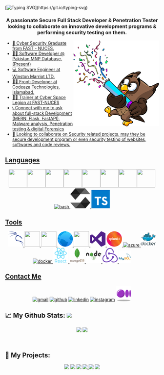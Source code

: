 [![Typing SVG](https://readme-typing-svg.herokuapp.com?duration=6000&lines=Hi+There+%2C+I'm+Muhammad+Huzaifa.;+WELCOME+TO+MY+GITHUB.)](https://git.io/typing-svg)

<h3 align="center"> A passionate Secure Full Stack Developer & Penetration Tester looking to collaborate on innovative development programs & performing security testing on them.</h3>
<a href="https://github.com/asharbinkhalil/"><img align="right" width="280" height="280" src="https://github.com/mhuzaifi0604/mhuzaifi0604/blob/main/pics/readme.png">

* 🔭 Cyber Security Graduate from FAST - NUCES.
* 👨‍⚖️ Software Developer @ Pakistan MNP Database. (Present)
* 💻 Software Engineer at Winston Marriot LTD.
* 👩‍💻 Front-Developer at Codeaza Technologies, Islamabad.
* 🧑‍💻 Trainer at Cyber Space Legion at FAST-NUCES
* 📞 Connect with me to ask about full-stack Development (MERN, Flask, FastAPI), Malware analysis, Penetration testing & digital Forensics 
* 👯 Looking to collaborate on Security related projects, may they be secure development program or even security testing of websites, softwares and code reviews.

## Languages
<p align="center">
<img src="https://github.com/SABERGLOW/SABERGLOW/blob/master/Misc/image%20backups/homeycombs/C.svg" width="60" height="60"><img src="https://github.com/SABERGLOW/SABERGLOW/blob/master/Misc/image%20backups/homeycombs/C%2B%2B.svg" width="60" height="60"><img src="https://github.com/SABERGLOW/SABERGLOW/blob/master/Misc/image%20backups/homeycombs/Python.png" width="60" height="60"><img src="https://github.com/SABERGLOW/SABERGLOW/blob/master/Misc/image%20backups/homeycombs/JAVA.png" width="60" height="60"><img src="https://github.com/SABERGLOW/SABERGLOW/blob/master/Misc/image%20backups/homeycombs/JavaScript.png" width="60" height="60"><img src="https://github.com/SABERGLOW/SABERGLOW/blob/master/Misc/image%20backups/homeycombs/SQL.png" width="60" height="60"><img src="https://github.com/SABERGLOW/SABERGLOW/blob/master/Misc/image%20backups/homeycombs/HTML5.png" width="60" height="60"><img src="https://github.com/SABERGLOW/SABERGLOW/blob/master/Misc/image%20backups/homeycombs/CSS3.png" width="60" height="60">
<img src="https://www.vectorlogo.zone/logos/gnu_bash/gnu_bash-icon.svg" alt="bash" width="60" height="60"/>
<!-- <img src="https://github.com/mhuzaifi0604/Resume/blob/main/go.svg" alt="bash" width="60" height="60"/> -->
<img src="https://github.com/mhuzaifi0604/Resume/blob/main/solidity.svg" alt="bash" width="65" height="65"/>
<img src="https://github.com/mhuzaifi0604/Resume/blob/main/typescript-2.svg" alt="bash" width="60" height="60"/>


## Tools
<p align="center">
<img src="https://github.com/huzaifi0604/huzaifi0604/blob/main/pics/353176.svg" width="50" height="50"> <img src="https://assets.tryhackme.com/img/modules/metasploit.png" width="50" height="50"> <img 
src="https://github.com/maxogden/hexbin/blob/gh-pages/vector/wireshark.svg" width="50" height="50" style = "color:blue"> <img 
src="https://github.com/keeferrourke/la-capitaine-icon-theme/blob/master/apps/scalable/nmap_icon.svg" width="50" height="50"> <img 
src="https://github.com/amido/azure-vector-icons/blob/master/icons/Visual%20Studio.svg" width="50" height="50"> <img src="https://github.com/devicons/devicon/blob/master/icons/visualstudio/visualstudio-plain.svg" width="50" height="50"> <img 
src="https://github.com/huzaifi0604/huzaifi0604/blob/main/pics/2020-splunk-planet.svg" width="50" height="50">
<img src="https://www.vectorlogo.zone/logos/microsoft_azure/microsoft_azure-icon.svg" alt="azure" width="50" height="50"/>
<img src="https://raw.githubusercontent.com/devicons/devicon/master/icons/docker/docker-original-wordmark.svg" alt="docker" width="50" height="50"/>
<img src="https://adware-technologies.s3.amazonaws.com/uploads/technology/thumbnail/20/express-js.png" alt="docker" width="50" height="50"/>
<img src="https://raw.githubusercontent.com/devicons/devicon/master/icons/react/react-original-wordmark.svg" alt="react" width="50" height="50"/>
<img src="https://raw.githubusercontent.com/devicons/devicon/master/icons/mongodb/mongodb-original-wordmark.svg" alt="mongodb" width="50" height="50"/>
<img src="https://raw.githubusercontent.com/devicons/devicon/master/icons/nodejs/nodejs-original-wordmark.svg" alt="nodejs" width="50" height="50"/>
<img src="https://raw.githubusercontent.com/devicons/devicon/master/icons/redux/redux-original.svg" alt="redux" width="50" height="50"/>
<img src="https://raw.githubusercontent.com/devicons/devicon/master/icons/mysql/mysql-original-wordmark.svg" alt="mysql" width="40" height="40"/>


## Contact Me
<p align="center">
<a href = "mailto:huzzaifaasim@gmail.com"><img src='https://img.icons8.com/color/48/000000/gmail.png' alt='gmail' height='50'></a>
<a href = https://github.com/huzaifi0604><img src='https://img.icons8.com/color/2x/github--v1.png' alt='github' height='50'></a>
<a href = https://www.linkedin.com/in/muhammad-huzaifa-707b43226/><img src='https://img.icons8.com/color/2x/linkedin.png' alt='linkedin' height='50'></a>
<a href = https://www.instagram.com/huzaifi0604/><img src='https://cdn.icon-icons.com/icons2/1826/PNG/512/4202090instagramlogosocialsocialmedia-115598_115703.png' alt='instagram' height='50'></a>
<a href = https://medium.com/@huzzaifaasim/><img src="https://github.com/huzaifi0604/huzaifi0604/blob/main/pics/icons8-medium-64.png" alt='medium' height="50"></a>


## 📈 My Github Stats:     <a href="https://github.com/mhuzaifi0604"> <img src="https://komarev.com/ghpvc/?username=mhuzaifi0604&label=Profile+Views&color=2e8b57&style=flat" /></a>
<p align="center">
  <a href="https://github.com/mhuzaifi0604/">
  <img height="180px" src="https://github-readme-stats.vercel.app/api/top-langs/?username=mhuzaifi0604&langs_count=8&layout=compact&hide_border=true&border_radius=15&line_height=24&card_width=380&title_color=020024&text_color=ffffff&bg_color=1,355C7D,6C5B7B,C06C84&random=787" /></a>
     <a href="https://github.com/mhuzaifi0604"><img height="180px"src="https://github-readme-stats.vercel.app/api?username=mhuzaifi0604&count_private=true&include_all_commits=true&show_icons=true&hide_border=true&border_radius=15&line_height=24&&title_color=020024&text_color=ffffff&icon_color=020024&bg_color=4,C06C84,6C5B7B,355C7D&random=390" /></a>
 <p align="center">

 <p>&nbsp;</p>

 ## 🚀 My Projects:
<p align="center">  

<a href="https://github.com/mhuzaifi0604/Innocent-Shell">
  <img src="https://github-readme-stats.vercel.app/api/pin/?username=mhuzaifi0604&repo=Innocent-Shell&hide_border=true&border_radius=15&&line_height=30&title_color=020024&text_color=ffffff&icon_color=79dafa&bg_color=45,C06C84,6C5B7B,355C7D&random=420" /></a>

 <a href="https://github.com/mhuzaifi0604/spellbound">
  <img src="https://github-readme-stats.vercel.app/api/pin/?username=mhuzaifi0604&repo=spellbound&hide_border=true&border_radius=15&&line_height=30&title_color=020024&text_color=ffffff&icon_color=79dafa&bg_color=45,C06C84,6C5B7B,355C7D&random=664" /></a>

  <a href="https://github.com/mhuzaifi0604/Sorting-Visualizer">
  <img src="https://github-readme-stats.vercel.app/api/pin/?username=mhuzaifi0604&repo=Sorting-Visualizer&hide_border=true&border_radius=15&&line_height=30&title_color=020024&text_color=ffffff&icon_color=79dafa&bg_color=45,C06C84,6C5B7B,355C7D&random=654" /></a>

<a href="https://github.com/mhuzaifi0604/Port-Knocker">
  <img src="https://github-readme-stats.vercel.app/api/pin/?username=mhuzaifi0604&repo=port-knocker&hide_border=true&border_radius=15&&line_height=30&title_color=020024&text_color=ffffff&icon_color=79dafa&bg_color=45,C06C84,6C5B7B,355C7D&random=362" />
</a>

  <a href="https://github.com/mhuzaifi0604/Debit-Hub">
  <img src="https://github-readme-stats.vercel.app/api/pin/?username=mhuzaifi0604&repo=Debit-Hub&hide_border=true&border_radius=15&&line_height=30&title_color=020024&text_color=ffffff&icon_color=79dafa&bg_color=45,C06C84,6C5B7B,355C7D&random=957" /></a>

  <a href="https://github.com/mhuzaifi0604/Learning-Management-System">
  <img src="https://github-readme-stats.vercel.app/api/pin/?username=mhuzaifi0604&repo=Learning-Management-System&hide_border=true&border_radius=15&&line_height=30&title_color=020024&text_color=ffffff&icon_color=79dafa&bg_color=45,C06C84,6C5B7B,355C7D&random=857" /></a>

  
